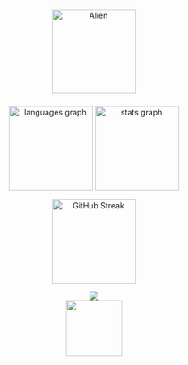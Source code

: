 

###

<div id="header" align="center">
  <img src="https://raw.githubusercontent.com/Tarikul-Islam-Anik/Animated-Fluent-Emojis/master/Emojis/Smilies/Alien.png" alt="Alien" width="150" height="150" />
</div>


###

<div align="center">
  
  
  <img src="https://github-readme-stats-ebon-one-23.vercel.app/api/top-langs?locale=en&hide_title=false&layout=compact&card_width=320&langs_count=5&theme=ambient_gradient&hide_border=true&username=antonypauson" height="150" alt="languages graph" />
  <img src="https://github-readme-stats-ebon-one-23.vercel.app/api?hide_title=false&hide_rank=false&show_icons=true&include_all_commits=true&count_private=true&disable_animations=false&theme=ambient_gradient&locale=en&hide_border=true&username=antonypauson" height="150" alt="stats graph"/>
  
 <a href="https://git.io/streak-stats"><img src="https://github-readme-streak-stats.herokuapp.com?user=antonypauson&theme=ambient_gradient&hide_border=true" alt="GitHub Streak" fire="red" height="150" /></a>
</div>



<div align="center">
  <a href="https://discord.com/channels/@me/heliostone/"><img src="https://img.shields.io/badge/Discord-%235865F2.svg?style=for-the-badge&logo=discord&logoColor=white"></a>
</div>

<div align="center">
  <img src="http://github-profile-summary-cards.vercel.app/api/cards/profile-details?username=antonypauson&theme=vue" height="100">
</div>



<!---
antonypauson/antonypauson is a ✨ special ✨ repository because its `README.md` (this file) appears on your GitHub profile.
You can click the Preview link to take a look at your changes.
--->
